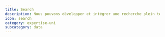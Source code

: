 ```yaml
---
title: Search
description: Nous pouvons développer et intégrer une recherche plein texte à votre application, plateforme web en utilisant ElasticSearch.
icon: search
category: expertise-uni
subcategory: data
---
```

